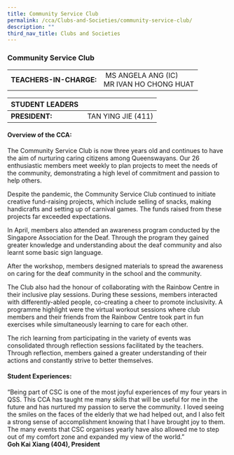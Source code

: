 ```yaml
---
title: Community Service Club
permalink: /cca/Clubs-and-Societies/community-service-club/
description: ""
third_nav_title: Clubs and Societies
---
```

### Community Service Club

|  	|  	|
|---	|---	|
| **TEACHERS-IN-CHARGE:** 	|  MS ANGELA ANG (IC) <br> MR IVAN HO CHONG HUAT 	|


| STUDENT LEADERS 	|  	|
|---	|---	|
| **PRESIDENT:** 	|  TAN YING JIE (411)	|

#### Overview of the CCA:  

The Community Service Club is now three years old and continues to have the aim of nurturing caring citizens among Queenswayans. Our 26 enthusiastic members meet weekly to plan projects to meet the needs of the community, demonstrating a high level of commitment and passion to help others. 

Despite the pandemic, the Community Service Club continued to initiate creative fund-raising projects, which include selling of snacks, making handicrafts and setting up of carnival games. The funds raised from these projects far exceeded expectations.

In April, members also attended an awareness program conducted by the Singapore Association for the Deaf. Through the program they gained greater knowledge and understanding about the deaf community and also learnt some basic sign language. 

After the workshop, members designed materials to spread the awareness on caring for the deaf community in the school and the community. 

The Club also had the honour of collaborating with the Rainbow Centre in their inclusive play sessions. During these sessions, members interacted with differently-abled people, co-creating a cheer to promote inclusivity. A programme highlight were the virtual workout sessions where club members and their friends from the Rainbow Centre took part in fun exercises while simultaneously learning to care for each other.

The rich learning from participating in the variety of events was consolidated through reflection sessions facilitated by the teachers. Through reflection, members gained a greater understanding of their actions and constantly strive to better themselves.

  

#### Student Experiences:

“Being part of CSC is one of the most joyful experiences of my four years in QSS. This CCA has taught me many skills that will be useful for me in the future and has nurtured my passion to serve the community. I loved seeing the smiles on the faces of the elderly that we had helped out, and I also felt a strong sense of accomplishment knowing that I have brought joy to them. The many events that CSC organises yearly have also allowed me to step out of my comfort zone and expanded my view of the world.”  
<br> **Goh Kai Xiang (404), President**